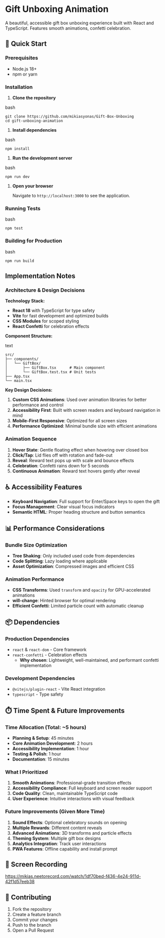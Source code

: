 # **Gift Unboxing Animation**

A beautiful, accessible gift box unboxing experience built with React and TypeScript. Features smooth animations, confetti celebration.

## **🚀 Quick Start**

### **Prerequisites**

- Node.js 18+
- npm or yarn

### **Installation**

1. **Clone the repository**

bash

```
git clone https://github.com/mikiasyonas/Gift-Box-Unboxing
cd gift-unboxing-animation
```

1. **Install dependencies**

bash

```
npm install
```

1. **Run the development server**

bash

```
npm run dev
```

1. **Open your browser**
    
    Navigate to `http://localhost:3000` to see the application.
    

### **Running Tests**

bash

```
npm test
```

### **Building for Production**

bash

```
npm run build
```

## **Implementation Notes**

### **Architecture & Design Decisions**

**Technology Stack:**

- **React 18** with TypeScript for type safety
- **Vite** for fast development and optimized builds
- **CSS Modules** for scoped styling
- **React Confetti** for celebration effects

**Component Structure:**

text

```
src/
├── components/
│   └── GiftBox/
│       ├── GiftBox.tsx      # Main component
│       └── GiftBox.test.tsx # Unit tests
├── App.tsx
└── main.tsx
```

**Key Design Decisions:**

1. **Custom CSS Animations**: Used over animation libraries for better performance and control
2. **Accessibility First**: Built with screen readers and keyboard navigation in mind
3. **Mobile-First Responsive**: Optimized for all screen sizes
4. **Performance Optimized**: Minimal bundle size with efficient animations

### **Animation Sequence**

1. **Hover State**: Gentle floating effect when hovering over closed box
2. **Click/Tap**: Lid flies off with rotation and fade-out
3. **Reveal**: Reward text pops up with scale and bounce effects
4. **Celebration**: Confetti rains down for 5 seconds
5. **Continuous Animation**: Reward text hovers gently after reveal

## **♿ Accessibility Features**

- **Keyboard Navigation**: Full support for Enter/Space keys to open the gift
- **Focus Management**: Clear visual focus indicators
- **Semantic HTML**: Proper heading structure and button semantics

## **📊 Performance Considerations**

### **Bundle Size Optimization**

- **Tree Shaking**: Only included used code from dependencies
- **Code Splitting**: Lazy loading where applicable
- **Asset Optimization**: Compressed images and efficient CSS

### **Animation Performance**

- **CSS Transforms**: Used `transform` and `opacity` for GPU-accelerated animations
- **will-change**: Hinted browser for optimal rendering
- **Efficient Confetti**: Limited particle count with automatic cleanup

## **📦 Dependencies**

### **Production Dependencies**

- `react` & `react-dom` - Core framework
- `react-confetti` - Celebration effects
    - **Why chosen**: Lightweight, well-maintained, and performant confetti implementation

### **Development Dependencies**

- `@vitejs/plugin-react` - Vite React integration
- `typescript` - Type safety

## **⏱️ Time Spent & Future Improvements**

### **Time Allocation (Total: ~5 hours)**

- **Planning & Setup**: 45 minutes
- **Core Animation Development**: 2 hours
- **Accessibility Implementation**: 1 hour
- **Testing & Polish**: 1 hour
- **Documentation**: 15 minutes

### **What I Prioritized**

1. **Smooth Animations**: Professional-grade transition effects
2. **Accessibility Compliance**: Full keyboard and screen reader support
3. **Code Quality**: Clean, maintainable TypeScript code
4. **User Experience**: Intuitive interactions with visual feedback

### **Future Improvements (Given More Time)**

1. **Sound Effects**: Optional celebratory sounds on opening
2. **Multiple Rewards**: Different content reveals
3. **Advanced Animations**: 3D transforms and particle effects
4. **Theming System**: Multiple gift box designs
5. **Analytics Integration**: Track user interactions
6. **PWA Features**: Offline capability and install prompt

## **🎥 Screen Recording**

https://mikias.neetorecord.com/watch/1df70bed-f436-4e24-911d-42f1d57eeb38


## **🤝 Contributing**

1. Fork the repository
2. Create a feature branch
3. Commit your changes
4. Push to the branch
5. Open a Pull Request
